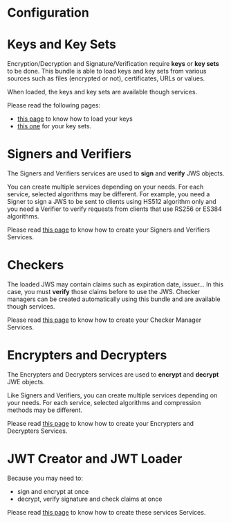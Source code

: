 Configuration
=============

# Keys and Key Sets

Encryption/Decryption and Signature/Verification require **keys** or **key sets** to be done.
This bundle is able to load keys and key sets from various sources such as files (encrypted or not), certificates, URLs or values.

When loaded, the keys and key sets are available though services.

Please read  the following pages:
- [this page](config/keys.md) to know how to load your keys
- [this one](config/key_sets.md) for your key sets.

# Signers and Verifiers

The Signers and Verifiers services are used to **sign** and **verify** JWS objects.

You can create multiple services depending on your needs. For each service, selected algorithms may be different.
For example, you need a Signer to sign a JWS to be sent to clients using HS512 algorithm only and you need a Verifier
to verify requests from clients that use RS256 or ES384 algorithms.

Please read [this page](config/signers_and_verifiers.md) to know how to create your Signers and Verifiers Services.

# Checkers

The loaded JWS may contain claims such as expiration date, issuer... In this case, you must **verify** those claims before to use the JWS.
Checker managers can be created automatically using this bundle and are available though services.

Please read [this page](config/checkers.md) to know how to create your Checker Manager Services.

# Encrypters and Decrypters

The Encrypters and Decrypters services are used to **encrypt** and **decrypt** JWE objects.

Like Signers and Verifiers, you can create multiple services depending on your needs.
For each service, selected algorithms and compression methods may be different.

Please read [this page](config/encrypters_and_decrypters.md) to know how to create your Encrypters and Decrypters Services.

# JWT Creator and JWT Loader

Because you may need to:
* sign and encrypt at once
* decrypt, verify signature and check claims at once

Please read [this page](config/jwtloader_and_jwtcreator.md) to know how to create these services Services.
